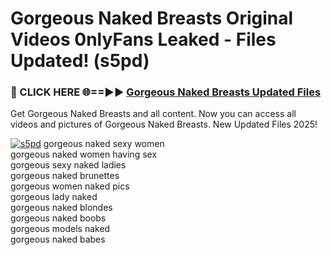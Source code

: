 # Gorgeous Naked Breasts Original Videos 0nlyFans Leaked - Files Updated! (s5pd)

<h3>🔴 CLICK HERE 🌐==►► <a href="https://tinyurl.com/yckcrads" rel="nofollow">Gorgeous Naked Breasts Updated Files</a></h3>

Get Gorgeous Naked Breasts and all content. Now you can access all videos and pictures of Gorgeous Naked Breasts. New Updated Files 2025!

[![s5pd](https://i.imgur.com/hpKpOFt.gif)](https://tinyurl.com/yckcrads)
gorgeous naked sexy women<br>
gorgeous naked women having sex<br>
gorgeous sexy naked ladies<br>
gorgeous naked brunettes<br>
gorgeous women naked pics<br>
gorgeous lady naked<br>
gorgeous naked blondes<br>
gorgeous naked boobs<br>
gorgeous models naked<br>
gorgeous naked babes